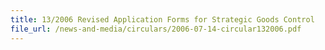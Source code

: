 ```yaml
---
title: 13/2006 Revised Application Forms for Strategic Goods Control
file_url: /news-and-media/circulars/2006-07-14-circular132006.pdf
---
```

